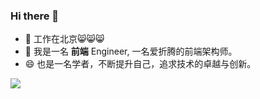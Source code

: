### Hi there 👋

- 🔭 工作在北京😸😸😸
- 🌱 我是一名 **前端** Engineer, 一名爱折腾的前端架构师。
- 😄 也是一名学者，不断提升自己，追求技术的卓越与创新。

<!-- <div align="left"> <img src="https://github-profile-trophy.vercel.app/?username=markexin" /> </div> -->
<div align="left"> <img src="https://github-readme-streak-stats.herokuapp.com/?user=markexin" /> </div>
<!-- <div align="left"> <img style="flex: 1; margin-left: 10px" src="https://github-readme-stats.vercel.app/api?username=markexin&count_private=true" alt="" /> </div> -->


<!--
**markexin/markexin** is a ✨ _special_ ✨ repository because its `README.md` (this file) appears on your GitHub profile.

Here are some ideas to get you started:

- 🔭 I’m currently working on ...
- 🌱 I’m currently learning ...
- 👯 I’m looking to collaborate on ...
- 🤔 I’m looking for help with ...
- 💬 Ask me about ...
- 📫 How to reach me: ...
- 😄 Pronouns: ...
- ⚡ Fun fact: ...
-->
